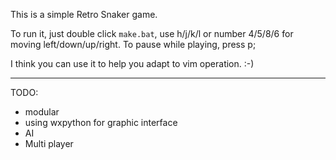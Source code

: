 This is a simple Retro Snaker game.

To run it, just double click `make.bat`, use h/j/k/l or number 4/5/8/6 for moving left/down/up/right.
To pause while playing, press p;

I think you can use it to help you adapt to vim operation. :-)


-------------

TODO:

* modular
* using wxpython for graphic interface
* AI
* Multi player

